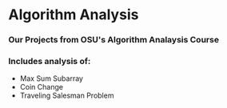 # Algorithm Analysis
### Our Projects from OSU's Algorithm Analaysis Course

### Includes analysis of:
- Max Sum Subarray
- Coin Change
- Traveling Salesman Problem

